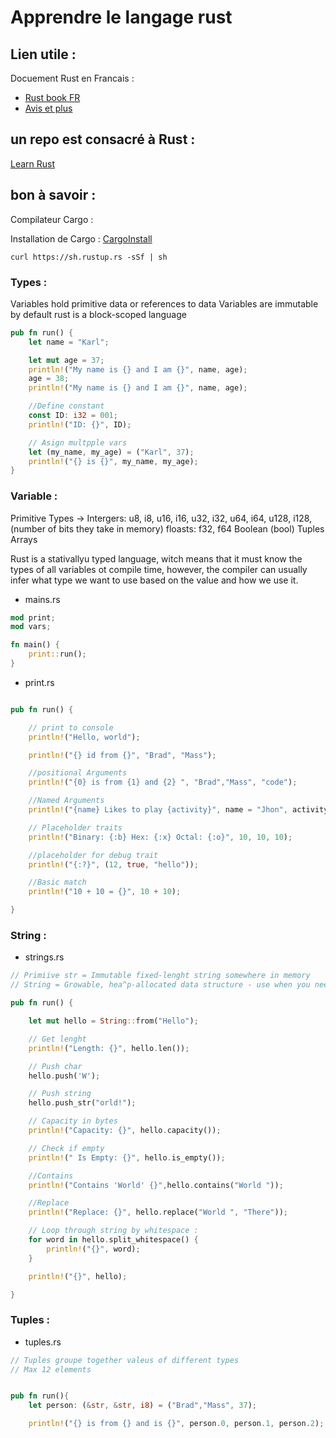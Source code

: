 # Apprendre le langage rust 

## Lien utile :

Docuement Rust en Francais :
-   [Rust book FR](https://jimskapt.github.io/rust-book-fr/)
-   [Avis et plus ](https://virtualabs.fr/)

## un repo est consacré à Rust :

[Learn Rust](https://github.com/BlockchainSpot/LearnRust)

## bon à savoir :

Compilateur Cargo : 

Installation de Cargo : [CargoInstall](https://doc.rust-lang.org/cargo/getting-started/installation.html)


``curl https://sh.rustup.rs -sSf | sh
``


### Types : 

Variables hold primitive data or references to data
Variables are immutable by default
rust is a block-scoped language

```rust
pub fn run() {
    let name = "Karl";

    let mut age = 37;
    println!("My name is {} and I am {}", name, age);
    age = 38;
    println!("My name is {} and I am {}", name, age);

    //Define constant
    const ID: i32 = 001;
    println!("ID: {}", ID);

    // Asign multpple vars
    let (my_name, my_age) = ("Karl", 37);
    println!("{} is {}", my_name, my_age);
}
```

### Variable :

Primitive Types ->
Intergers: u8, i8, u16, i16, u32, i32, u64, i64, u128, i128, (number of bits they take in memory)
floasts: f32, f64
Boolean (bool)
Tuples
Arrays 

Rust is a stativallyu typed language, witch means that it must know the types of all variables ot compile time, however, the compiler can usually infer what type we want to use based on the value and how we use it.


*   mains.rs

```rust
mod print;
mod vars;

fn main() {
    print::run(); 
}

````

*   print.rs

```rust

pub fn run() {

    // print to console
    println!("Hello, world");

    println!("{} id from {}", "Brad", "Mass");

    //positional Arguments
    println!("{0} is from {1} and {2} ", "Brad","Mass", "code");

    //Named Arguments
    println!("{name} Likes to play {activity}", name = "Jhon", activity = "baseball");

    // Placeholder traits
    println!("Binary: {:b} Hex: {:x} Octal: {:o}", 10, 10, 10);

    //placeholder for debug trait
    println!("{:?}", (12, true, "hello"));

    //Basic match
    println!("10 + 10 = {}", 10 + 10);

}
```


### String :

*   strings.rs

```rust 
// Primiive str = Immutable fixed-lenght string somewhere in memory
// String = Growable, hea^p-allocated data structure - use when you need to modify or own string data 

pub fn run() {

    let mut hello = String::from("Hello");

    // Get lenght
    println!("Length: {}", hello.len());

    // Push char
    hello.push('W');

    // Push string
    hello.push_str("orld!");

    // Capacity in bytes
    println!("Capacity: {}", hello.capacity());

    // Check if empty
    println!(" Is Empty: {}", hello.is_empty());

    //Contains
    println!("Contains 'World' {}",hello.contains("World "));

    //Replace 
    println!("Replace: {}", hello.replace("World ", "There"));

    // Loop through string by whitespace :
    for word in hello.split_whitespace() {
        println!("{}", word);
    }

    println!("{}", hello);

}
```

### Tuples :

*   tuples.rs

```rust 
// Tuples groupe together valeus of different types
// Max 12 elements


pub fn run(){
    let person: (&str, &str, i8) = ("Brad","Mass", 37);

    println!("{} is from {} and is {}", person.0, person.1, person.2);

```



